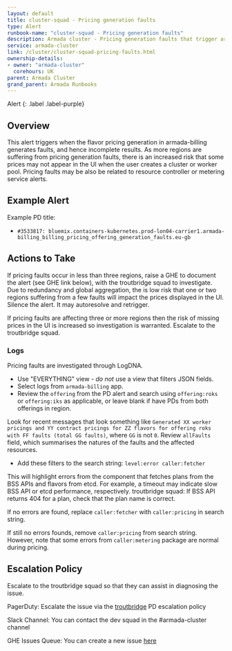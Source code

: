 ```yaml
---
layout: default
title: cluster-squad - Pricing generation faults
type: Alert
runbook-name: "cluster-squad - Pricing generation faults"
description: Armada cluster - Pricing generation faults that trigger armada-cluster PDs
service: armada-cluster
link: /cluster/cluster-squad-pricing-faults.html
ownership-details:
- owner: "armada-cluster"
  corehours: UK
parent: Armada Cluster
grand_parent: Armada Runbooks
---
```


Alert
{: .label .label-purple}

## Overview

This alert triggers when the flavor pricing generation in armada-billing generates faults, and hence incomplete results. As more regions are suffering from pricing generation faults, there is an increased risk that some prices may not appear in the UI when the user creates a cluster or worker pool. Pricing faults may be also be related to resource controller or metering service alerts.


## Example Alert

  Example PD title:

  - `#3533817: bluemix.containers-kubernetes.prod-lon04-carrier1.armada-billing_billing_pricing_offering_generation_faults.eu-gb`


## Actions to Take

If pricing faults occur in less than three regions, raise a GHE to document the alert (see GHE link below), with the troutbridge squad to investigate. Due to redundancy and global aggregation, the is low risk that one or two regions suffering from a few faults will impact the prices displayed in the UI. Silence the alert. It may autoresolve and retrigger.

If pricing faults are affecting three or more regions then the risk of missing prices in the UI is increased so investigation is warranted. Escalate to the troutbridge squad.


### Logs

Pricing faults are investigated through LogDNA. 

- Use "EVERYTHING" view - *do not* use a view that filters JSON fields.
- Select logs from `armada-billing` app.
- Review the `offering` from the PD alert and search using `offering:roks` or `offering:iks` as applicable, or leave blank if have PDs from both offerings in region.

Look for recent messages that look something like `Generated XX worker pricings and YY contract pricings for ZZ flavors for offering roks with FF faults (total GG faults)`, where `GG` is not `0`. Review `allFaults` field, which summarises the natures of the faults and the affected resources.

- Add these filters to the search string: `level:error caller:fetcher`

This will highlight errors from the component that fetches plans from the BSS APIs and flavors from etcd. For example, a timeout may indicate slow BSS API or etcd performance, respectively. 
troutbridge squad: If BSS API returns 404 for a plan, check that the plan name is correct.

If no errors are found, replace `caller:fetcher` with `caller:pricing` in search string.

If still no errors founds, remove `caller:pricing` from search string. However, note that some errors from `caller:metering` package are normal during pricing.


## Escalation Policy

Escalate to the troutbridge squad so that they can assist in diagnosing the issue.

PagerDuty:
Escalate the issue via the [troutbridge](https://ibm.pagerduty.com/escalation_policies#PQORC98) PD escalation policy

Slack Channel:
You can contact the dev squad in the #armada-cluster channel

GHE Issues Queue:
You can create a new issue [here](https://github.ibm.com/alchemy-containers/troutbridge/issues/new)
